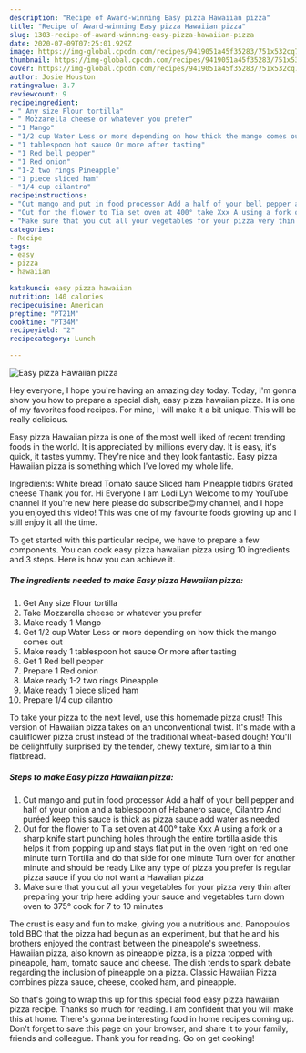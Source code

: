 ```yaml
---
description: "Recipe of Award-winning Easy pizza Hawaiian pizza"
title: "Recipe of Award-winning Easy pizza Hawaiian pizza"
slug: 1303-recipe-of-award-winning-easy-pizza-hawaiian-pizza
date: 2020-07-09T07:25:01.929Z
image: https://img-global.cpcdn.com/recipes/9419051a45f35283/751x532cq70/easy-pizza-hawaiian-pizza-recipe-main-photo.jpg
thumbnail: https://img-global.cpcdn.com/recipes/9419051a45f35283/751x532cq70/easy-pizza-hawaiian-pizza-recipe-main-photo.jpg
cover: https://img-global.cpcdn.com/recipes/9419051a45f35283/751x532cq70/easy-pizza-hawaiian-pizza-recipe-main-photo.jpg
author: Josie Houston
ratingvalue: 3.7
reviewcount: 9
recipeingredient:
- " Any size Flour tortilla"
- " Mozzarella cheese or whatever you prefer"
- "1 Mango"
- "1/2 cup Water Less or more depending on how thick the mango comes out"
- "1 tablespoon hot sauce Or more after tasting"
- "1 Red bell pepper"
- "1 Red onion"
- "1-2 two rings Pineapple"
- "1 piece sliced ham"
- "1/4 cup cilantro"
recipeinstructions:
- "Cut mango and put in food processor Add a half of your bell pepper and half of your onion and a tablespoon of Habanero sauce, Cilantro And puréed keep this sauce is thick as pizza sauce add water as needed"
- "Out for the flower to Tia set oven at 400° take Xxx A using a fork or a sharp knife start punching holes through the entire tortilla aside this helps it from popping up and stays flat put in the oven right on red one minute turn Tortilla and do that side for one minute Turn over for another minute and should be ready Like any type of pizza you prefer is regular pizza sauce if you do not want a Hawaiian pizza"
- "Make sure that you cut all your vegetables for your pizza very thin after preparing your trip here adding your sauce and vegetables turn down oven to 375° cook for 7 to 10 minutes"
categories:
- Recipe
tags:
- easy
- pizza
- hawaiian

katakunci: easy pizza hawaiian 
nutrition: 140 calories
recipecuisine: American
preptime: "PT21M"
cooktime: "PT34M"
recipeyield: "2"
recipecategory: Lunch

---
```



![Easy pizza Hawaiian pizza](https://img-global.cpcdn.com/recipes/9419051a45f35283/751x532cq70/easy-pizza-hawaiian-pizza-recipe-main-photo.jpg)

Hey everyone, I hope you're having an amazing day today. Today, I'm gonna show you how to prepare a special dish, easy pizza hawaiian pizza. It is one of my favorites food recipes. For mine, I will make it a bit unique. This will be really delicious.

Easy pizza Hawaiian pizza is one of the most well liked of recent trending foods in the world. It is appreciated by millions every day. It is easy, it's quick, it tastes yummy. They're nice and they look fantastic. Easy pizza Hawaiian pizza is something which I've loved my whole life.

Ingredients: White bread Tomato sauce Sliced ham Pineapple tidbits Grated cheese Thank you for. Hi Everyone I am Lodi Lyn Welcome to my YouTube channel if you&#39;re new here please do subscribe😊my channel, and I hope you enjoyed this video! This was one of my favourite foods growing up and I still enjoy it all the time.


To get started with this particular recipe, we have to prepare a few components. You can cook easy pizza hawaiian pizza using 10 ingredients and 3 steps. Here is how you can achieve it.

<!--inarticleads1-->

##### The ingredients needed to make Easy pizza Hawaiian pizza:

1. Get  Any size Flour tortilla
1. Take  Mozzarella cheese or whatever you prefer
1. Make ready 1 Mango
1. Get 1/2 cup Water Less or more depending on how thick the mango comes out
1. Make ready 1 tablespoon hot sauce Or more after tasting
1. Get 1 Red bell pepper
1. Prepare 1 Red onion
1. Make ready 1-2 two rings Pineapple
1. Make ready 1 piece sliced ham
1. Prepare 1/4 cup cilantro


To take your pizza to the next level, use this homemade pizza crust! This version of Hawaiian pizza takes on an unconventional twist. It&#39;s made with a cauliflower pizza crust instead of the traditional wheat-based dough! You&#39;ll be delightfully surprised by the tender, chewy texture, similar to a thin flatbread. 

<!--inarticleads2-->

##### Steps to make Easy pizza Hawaiian pizza:

1. Cut mango and put in food processor Add a half of your bell pepper and half of your onion and a tablespoon of Habanero sauce, Cilantro And puréed keep this sauce is thick as pizza sauce add water as needed
1. Out for the flower to Tia set oven at 400° take Xxx A using a fork or a sharp knife start punching holes through the entire tortilla aside this helps it from popping up and stays flat put in the oven right on red one minute turn Tortilla and do that side for one minute Turn over for another minute and should be ready Like any type of pizza you prefer is regular pizza sauce if you do not want a Hawaiian pizza
1. Make sure that you cut all your vegetables for your pizza very thin after preparing your trip here adding your sauce and vegetables turn down oven to 375° cook for 7 to 10 minutes


The crust is easy and fun to make, giving you a nutritious and. Panopoulos told BBC that the pizza had begun as an experiment, but that he and his brothers enjoyed the contrast between the pineapple&#39;s sweetness. Hawaiian pizza, also known as pineapple pizza, is a pizza topped with pineapple, ham, tomato sauce and cheese. The dish tends to spark debate regarding the inclusion of pineapple on a pizza. Classic Hawaiian Pizza combines pizza sauce, cheese, cooked ham, and pineapple. 

So that's going to wrap this up for this special food easy pizza hawaiian pizza recipe. Thanks so much for reading. I am confident that you will make this at home. There's gonna be interesting food in home recipes coming up. Don't forget to save this page on your browser, and share it to your family, friends and colleague. Thank you for reading. Go on get cooking!
